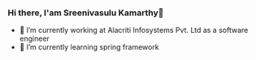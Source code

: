 ### Hi there, I'am Sreenivasulu Kamarthy👋


- 🔭 I’m currently working at Alacriti Infosystems Pvt. Ltd as a software engineer
- 🌱 I’m currently learning spring framework

